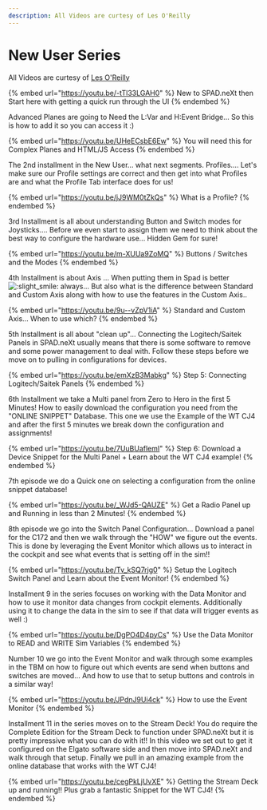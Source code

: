 ```yaml
---
description: All Videos are curtesy of Les O'Reilly
---
```


# New User Series

All Videos are curtesy of [Les O'Reilly](https://www.youtube.com/channel/UCL5U40EKkvjXF5PA24\_IyKA)

{% embed url="https://youtu.be/-tTl33LGAH0" %}
New to SPAD.neXt then Start here with getting a quick run through the UI
{% endembed %}

Advanced Planes are going to Need the L:Var and H:Event Bridge...  So this is how to add it so you can access it :)

{% embed url="https://youtu.be/UHeECsbE6Ew" %}
You will need this for Complex Planes and HTML/JS Access
{% endembed %}

The 2nd installment in the New User... what next segments. Profiles.... Let's make sure our Profile settings are correct and then get into what Profiles are and what the Profile Tab interface does for us!

{% embed url="https://youtu.be/jJ9WM0tZkQs" %}
What is a Profile?
{% endembed %}

3rd Installment is all about understanding Button and Switch modes for Joysticks.... Before we even start to assign them we need to think about the best way to configure the hardware use... Hidden Gem for sure!

{% embed url="https://youtu.be/m-XUUa9ZoMQ" %}
Buttons / Switches and the Modes
{% endembed %}

4th Installment is about Axis ... When putting them in Spad is better ![:slight\_smile:](https://discord.com/assets/da3651e59d6006dfa5fa07ec3102d1f3.svg) always... But also what is the difference between Standard and Custom Axis along with how to use the features in the Custom Axis..

{% embed url="https://youtu.be/9u--vZpV1iA" %}
Standard and Custom Axis...  When to use which?
{% endembed %}

5th Installment is all about "clean up"...  Connecting the Logitech/Saitek Panels in SPAD.neXt usually means that there is some software to remove and some power management to deal with.  Follow these steps before we move on to pulling in configurations for devices.

{% embed url="https://youtu.be/emXzB3Mabkg" %}
Step 5: Connecting Logitech/Saitek Panels
{% endembed %}

6th Installment we take a Multi panel from Zero to Hero in the first 5 Minutes!  How to easily download the configuration you need from the "ONLINE SNIPPET" Database.  This one we use the Example of the WT CJ4 and after the first 5 minutes we break down the configuration and assignments!

{% embed url="https://youtu.be/7UuBUaflemI" %}
Step 6: Download a Device Snippet for the Multi Panel + Learn about the WT CJ4 example!
{% endembed %}

7th episode we do a Quick one on selecting a configuration from the online snippet database!

{% embed url="https://youtu.be/_WJd5-QAUZE" %}
Get a Radio Panel up and Running in less than 2 Minutes!
{% endembed %}

8th episode we go into the Switch Panel Configuration...  Download a panel for the C172 and then we walk through the "HOW" we figure out the events.  This is done by leveraging the Event Monitor which allows us to interact in the cockpit and see what events that is setting off in the sim!!

{% embed url="https://youtu.be/Tv_kSQ7rjg0" %}
Setup the Logitech Switch Panel and Learn about the Event Monitor!
{% endembed %}

Installment 9 in the series focuses on working with the Data Monitor and how to use it monitor data changes from cockpit elements.  Additionally using it to change the data in the sim to see if that data will trigger events as well :)

{% embed url="https://youtu.be/DgPO4D4pyCs" %}
Use the Data Monitor to READ and WRITE Sim Variables
{% endembed %}

Number 10 we go into the Event Monitor and walk through some examples in the TBM on how to figure out which events are send when buttons and switches are moved...  And how to use that to setup buttons and controls in a similar way!

{% embed url="https://youtu.be/JPdnJ9Ui4ck" %}
How to use the Event Monitor
{% endembed %}

Installment 11 in the series moves on to the Stream Deck!  You do require the Complete Edition for the Stream Deck to function under SPAD.neXt but it is pretty impressive what you can do with it!!  In this video we set out to get it configured on the Elgato software side and then move into SPAD.neXt and walk through that setup.  Finally we pull in an amazing example from the online database that works with the WT CJ4!

{% embed url="https://youtu.be/cegPkLjUvXE" %}
Getting the Stream Deck up and running!! Plus grab a fantastic Snippet for the WT CJ4!
{% endembed %}

